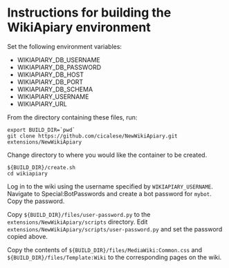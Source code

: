 # Instructions for building the WikiApiary environment

Set the following environment variables:
- WIKIAPIARY_DB_USERNAME
- WIKIAPIARY_DB_PASSWORD
- WIKIAPIARY_DB_HOST
- WIKIAPIARY_DB_PORT
- WIKIAPIARY_DB_SCHEMA
- WIKIAPIARY_USERNAME
- WIKIAPIARY_URL

From the directory containing these files, run:

```
export BUILD_DIR=`pwd`
git clone https://github.com/cicalese/NewWikiApiary.git extensions/NewWikiApiary
```

Change directory to where you would like the container to be created.

```
${BUILD_DIR}/create.sh
cd wikiapiary
```

Log in to the wiki using the username specified by `WIKIAPIARY_USERNAME`. Navigate to Special:BotPasswords and create a bot password for `mybot`. Copy the password.

Copy `${BUILD_DIR}/files/user-password.py` to the `extensions/NewWikiApiary/scripts` directory. Edit `extensions/NewWikiApiary/scripts/user-password.py` and set the password copied above. 

Copy the contents of `${BUILD_DIR}/files/MediaWiki:Common.css` and `${BUILD_DIR}/files/Template:Wiki` to the corresponding pages on the wiki.
